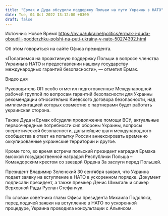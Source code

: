 ```yaml
---
title: "Ермак и Дуда обсудили поддержку Польши на пути Украины в НАТО"
date: Tue, 04 Oct 2022 13:12:00 +0300
draft: false
---
```

Источник: Новое Время https://nv.ua/ukraine/politics/ermak-i-duda-obsudili-podderzhku-polshi-na-puti-ukrainy-v-nato-50274392.html


Об этом говориться на сайте Офиса президента.

«Полагаемся на проактивную поддержку Польши в вопросе членства Украины в НАТО и предоставлении нашему государству международных гарантий безопасности», — отметил Ермак.

 Видео дня   

Руководитель ОП особо отметил подготовленные Международной рабочей группой по вопросам гарантий безопасности для Украины рекомендации относительно Киевского договора безопасности, над имплементацией которых совместно с партнерами будет работать украинская сторона.

Также Дуда и Ермак обсудили продолжение помощи ВСУ, актуальные первоочередные потребности сил обороны Украины, вопросы энергетической безопасности, дальнейшие шаги международного сообщества в ответ на попытку России аннексировать временно оккупированные украинские территории и другое.

Кроме того, во время встречи польский президент наградил Ермака высокой государственной наградой Республики Польша – Командорским крестом со звездой Ордена За заслуги перед Польшей.

Президент Владимир Зеленский 30 сентября заявил, что Украина подает заявку на вступление в НАТО в ускоренном порядке. Документ подписали президент, а также премьер Денис Шмыгаль и спикер Верховной Рады Руслан Стефанчук.

По словам советника главы Офиса президента Михаила Подоляка, перед подачей заявки на вступление в НАТО по ускоренной процедуре, Украина проводила консультации с Альянсом.
